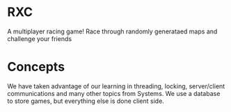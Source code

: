 RXC
===

A multiplayer racing game!
Race through randomly generataed maps and challenge your friends

Concepts
========

We have taken advantage of our learning in threading, locking, server/client communications
and many other topics from Systems. We use a database to store games, but everything else is
done client side.
